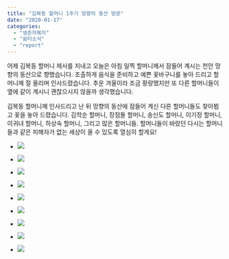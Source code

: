 ```yaml
---
title: "김복동 할머니 1주기 망향의 동산 방문"
date: "2020-01-17"
categories: 
  - "생존자복지"
  - "쉼터소식"
  - "report"
---
```


어제 김복동 할머니 제사를 지내고 오늘은 아침 일찍 할머니께서 잠들어 계시는 천안 망향의 동산으로 향했습니다. 조촐하게 음식을 준비하고 예쁜 꽃바구니를 놓아 드리고 할머니께 절 올리며 인사드렸습니다. 추운 겨울이라 조금 황량했지만 또 다른 할머니들이 옆에 같이 계시니 괜찮으시지 않을까 생각했습니다.

김복동 할머니께 인사드리고 난 뒤 망향의 동산에 잠들어 계신 다른 할머니들도 찾아뵙고 꽃을 놓아 드렸습니다. 김학순 할머니, 장점돌 할머니, 송신도 할머니, 이기정 할머니, 이귀녀 할머니, 하상숙 할머니, 그리고 많은 할머니들. 할머니들이 바랐던 다시는 할머니들과 같은 피해자가 없는 세상이 올 수 있도록 열심히 할게요!

- ![](https://r2.womenandwar.net/2020/01/photo_2020-01-17_16-04-49-1024x768.jpg)
    
- ![](https://r2.womenandwar.net/2020/01/photo_2020-01-17_16-07-45-1024x768.jpg)
    
- ![](https://r2.womenandwar.net/2020/01/photo_2020-01-17_16-07-50-1024x768.jpg)
    
- ![](https://r2.womenandwar.net/2020/01/photo_2020-01-17_16-07-53-1024x768.jpg)
    
- ![](https://r2.womenandwar.net/2020/01/photo_2020-01-17_16-07-57-768x1024.jpg)
    
- ![](https://r2.womenandwar.net/2020/01/photo_2020-01-17_16-08-00-768x1024.jpg)
    
- ![](https://r2.womenandwar.net/2020/01/photo_2020-01-17_16-08-04-768x1024.jpg)
    
- ![](https://r2.womenandwar.net/2020/01/photo_2020-01-17_16-09-24-768x1024.jpg)
    

- ![](https://r2.womenandwar.net/2020/01/photo_2020-01-17_17-21-00-1024x767.jpg)
